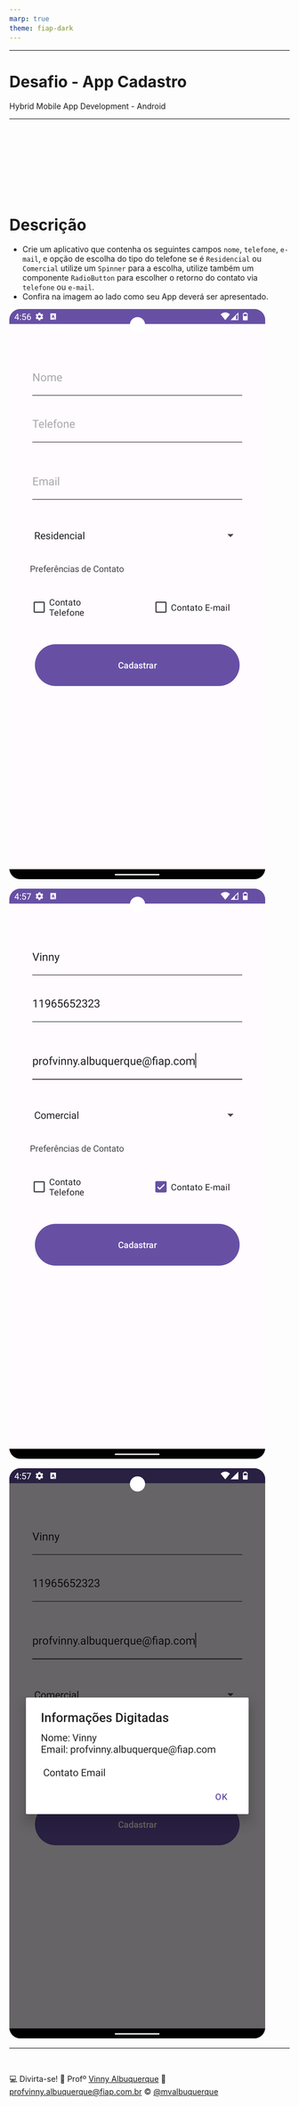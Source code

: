 ```yaml
---
marp: true
theme: fiap-dark
---
```


<!-- _class: logo -->

---
<!-- _class: title -->
# Desafio  - App Cadastro
Hybrid Mobile App Development - Android

---
<!--header: Desafio - App Cadastro-->
<br>
<br>
<br>
<br>
<br>
<br>
<br>

# Descrição
 - Crie um aplicativo que contenha os seguintes campos `nome`, `telefone`, `e-mail`, e opção de escolha do tipo do telefone se é `Residencial` ou `Comercial` utilize um `Spinner` para a escolha, utilize também um componente `RadioButton` para escolher o retorno do contato via `telefone` ou `e-mail`.
 - Confira na imagem ao lado como seu App deverá ser apresentado.

![bg right width:300](../../02_Android/15_Segunda_Feira_25_09_2023/01_Desafio/TelaCadastro1.png) <!-- Setting height to 300px -->

![bg width:300](../../02_Android/15_Segunda_Feira_25_09_2023/01_Desafio/TelaCadastro2.png)  <!-- Setting height to 300px -->

![bg width:300](../../02_Android/15_Segunda_Feira_25_09_2023/01_Desafio/TelaCadastro3.png) <!-- Setting height to 300px -->

---
<!-- header: 'Dúvidas' -->
<br>

:computer: Divirta-se!
:school: Profº [Vinny Albuquerque](http://www.linkedin.com/in/mvalbuquerque)
:email: profvinny.albuquerque@fiap.com.br
:copyright: [@mvalbuquerque](http://www.linkedin.com/in/mvalbuquerque)